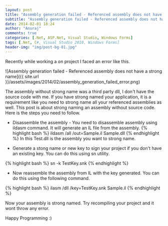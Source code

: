 ```yaml
---
layout: post
title: "Assembly generation failed - Referenced assembly does not have a strong name"
subtitle: "Assembly generation failed - Referenced assembly does not have a strong name"
date: 2014-02-01 18:24
author: "Anuraj"
comments: true
categories: [.Net, ASP.Net, Visual Studio, Windows Forms]
tags: [.Net, C#, Visual Studio 2010, Windows Forms]
header-img: "img/post-bg-01.jpg"
---
```

Recently while working a on project I faced an error like this. 

![Assembly generation failed - Referenced assembly does not have a strong name]({{ site.url }}/assets/images/2014/02/assembly_generation_failed_error.png)

The assembly without strong name was a third party dll, I don't have the source code with me. If you have strong named your application, it is a requirement like you need to strong name all your referenced assemblies as well. This post is about strong naming an assembly without source code. Here is the steps you need to follow.



*   Disassemble the assembly - You need to disassemble assembly using ildasm command. It will generate an IL file from the assembly.
{% highlight bash %}
ildasm /all /out=Sample.il Sample.dll
{% endhighlight %}
In this Test.dll is the assembly you want to strong name.

*   Generate a stong name or new key to sign your project if you don't have an existing key. You can do this using sn utility.

{% highlight bash %}
sn -k TestKey.snk
{% endhighlight %}

*   Now reassemble the assembly from IL with the key generated. You can do this using the following command.

{% highlight bash %}
ilasm /dll /key=TestKey.snk Sample.il
{% endhighlight %}

Now your assembly is strong named. Try recompiling your project and it wont throw any error.

Happy Programming :)

